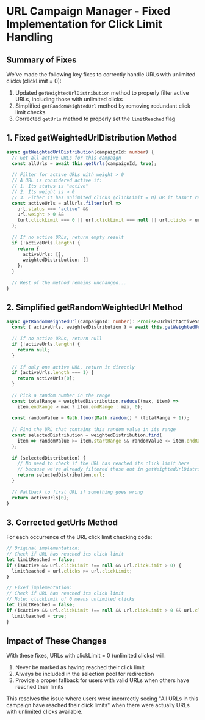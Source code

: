 # URL Campaign Manager - Fixed Implementation for Click Limit Handling

## Summary of Fixes

We've made the following key fixes to correctly handle URLs with unlimited clicks (clickLimit = 0):

1. Updated `getWeightedUrlDistribution` method to properly filter active URLs, including those with unlimited clicks
2. Simplified `getRandomWeightedUrl` method by removing redundant click limit checks
3. Corrected `getUrls` method to properly set the `limitReached` flag

## 1. Fixed getWeightedUrlDistribution Method

```typescript
async getWeightedUrlDistribution(campaignId: number) {
  // Get all active URLs for this campaign
  const allUrls = await this.getUrls(campaignId, true);
  
  // Filter for active URLs with weight > 0
  // A URL is considered active if:
  // 1. Its status is "active"
  // 2. Its weight is > 0
  // 3. Either it has unlimited clicks (clickLimit = 0) OR it hasn't reached its click limit
  const activeUrls = allUrls.filter(url => 
    url.status === "active" && 
    url.weight > 0 && 
    (url.clickLimit === 0 || url.clickLimit === null || url.clicks < url.clickLimit)
  );
  
  // If no active URLs, return empty result
  if (!activeUrls.length) {
    return {
      activeUrls: [],
      weightedDistribution: []
    };
  }
  
  // Rest of the method remains unchanged...
}
```

## 2. Simplified getRandomWeightedUrl Method

```typescript
async getRandomWeightedUrl(campaignId: number): Promise<UrlWithActiveStatus | null> {
  const { activeUrls, weightedDistribution } = await this.getWeightedUrlDistribution(campaignId);
  
  // If no active URLs, return null
  if (!activeUrls.length) {
    return null;
  }
  
  // If only one active URL, return it directly
  if (activeUrls.length === 1) {
    return activeUrls[0];
  }
  
  // Pick a random number in the range
  const totalRange = weightedDistribution.reduce((max, item) => 
    item.endRange > max ? item.endRange : max, 0);
  
  const randomValue = Math.floor(Math.random() * (totalRange + 1));
  
  // Find the URL that contains this random value in its range
  const selectedDistribution = weightedDistribution.find(
    item => randomValue >= item.startRange && randomValue <= item.endRange
  );
  
  if (selectedDistribution) {
    // No need to check if the URL has reached its click limit here
    // because we've already filtered those out in getWeightedUrlDistribution
    return selectedDistribution.url;
  }
  
  // Fallback to first URL if something goes wrong
  return activeUrls[0];
}
```

## 3. Corrected getUrls Method

For each occurrence of the URL click limit checking code:

```typescript
// Original implementation:
// Check if URL has reached its click limit
let limitReached = false;
if (isActive && url.clickLimit !== null && url.clickLimit > 0) {
  limitReached = url.clicks >= url.clickLimit;
}

// Fixed implementation:
// Check if URL has reached its click limit
// Note: clickLimit of 0 means unlimited clicks
let limitReached = false;
if (isActive && url.clickLimit !== null && url.clickLimit > 0 && url.clicks >= url.clickLimit) {
  limitReached = true;
}
```

## Impact of These Changes

With these fixes, URLs with clickLimit = 0 (unlimited clicks) will:
1. Never be marked as having reached their click limit
2. Always be included in the selection pool for redirection
3. Provide a proper fallback for users with valid URLs when others have reached their limits

This resolves the issue where users were incorrectly seeing "All URLs in this campaign have reached their click limits" when there were actually URLs with unlimited clicks available.